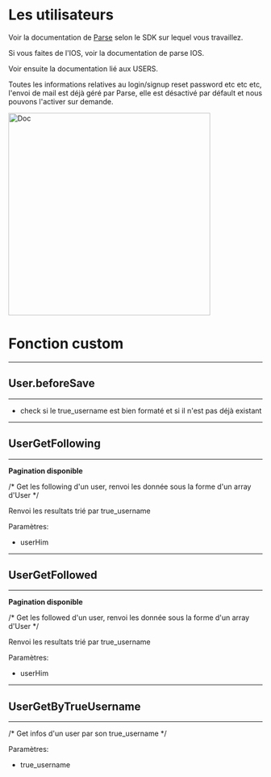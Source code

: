 # Les utilisateurs

Voir la documentation de [Parse](http://www.parse.com) selon le SDK sur lequel vous travaillez.

Si vous faites de l'IOS, voir la documentation de parse IOS.

Voir ensuite la documentation lié aux USERS.

Toutes les informations relatives au login/signup reset password etc etc etc, l'envoi de mail est déjà géré par Parse, elle est désactivé par défault et nous pouvons l'activer sur demande.

<img src="../images/doc_ios.jpeg" alt="Doc" style="width: 400px;"/>

# Fonction custom

----------------------
## User.beforeSave
----------------------

* check si le true_username est bien formaté et si il n'est pas déjà existant

----------------------
## UserGetFollowing
----------------------

**Pagination disponible**

/* Get les following d'un user, renvoi les donnée sous la forme d'un array d'User */

Renvoi les resultats trié par true_username

Paramètres:

* userHim

----------------------
## UserGetFollowed
----------------------

**Pagination disponible**

/* Get les followed d'un user, renvoi les donnée sous la forme d'un array d'User */

Renvoi les resultats trié par true_username

Paramètres:

* userHim

----------------------
## UserGetByTrueUsername
----------------------

/* Get infos d'un user par son true_username */

Paramètres:

* true_username
